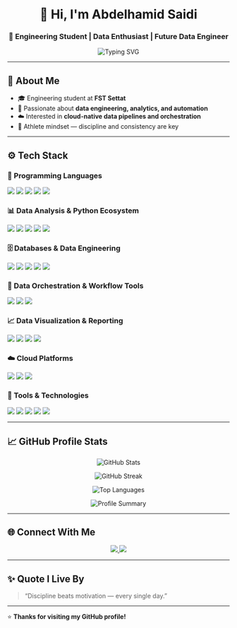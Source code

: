 <!-- PROFILE HEADER -->
<h1 align="center">👋 Hi, I'm Abdelhamid Saidi</h1>
<h3 align="center">🎯 Engineering Student | Data Enthusiast | Future Data Engineer</h3>

<p align="center">
  <img src="https://readme-typing-svg.herokuapp.com?font=Fira+Code&pause=1000&center=true&vCenter=true&width=500&lines=Turning+data+into+insight;Building+end-to-end+data+solutions;Always+learning%2C+always+improving!" alt="Typing SVG" />
</p>

---

## 🧠 About Me  
- 🎓 Engineering student at **FST Settat**  
- 💾 Passionate about **data engineering, analytics, and automation**  
- ☁️ Interested in **cloud-native data pipelines and orchestration**  
- 🥋 Athlete mindset — discipline and consistency are key  

---

## ⚙️ Tech Stack  

### 🐍 Programming Languages  
<p align="left">
  <img src="https://img.shields.io/badge/Python-3776AB?style=for-the-badge&logo=python&logoColor=white" />
  <img src="https://img.shields.io/badge/Java-ED8B00?style=for-the-badge&logo=openjdk&logoColor=white" />
  <img src="https://img.shields.io/badge/SQL-4479A1?style=for-the-badge&logo=postgresql&logoColor=white" />
  <img src="https://img.shields.io/badge/Shell-4EAA25?style=for-the-badge&logo=gnu-bash&logoColor=white" />
  <img src="https://img.shields.io/badge/C-00599C?style=for-the-badge&logo=c&logoColor=white" />
</p>

### 📊 Data Analysis & Python Ecosystem  
<p align="left">
  <img src="https://img.shields.io/badge/Pandas-150458?style=for-the-badge&logo=pandas&logoColor=white" />
  <img src="https://img.shields.io/badge/NumPy-013243?style=for-the-badge&logo=numpy&logoColor=white" />
  <img src="https://img.shields.io/badge/Matplotlib-11557C?style=for-the-badge&logo=plotly&logoColor=white" />
  <img src="https://img.shields.io/badge/Seaborn-3776AB?style=for-the-badge&logo=python&logoColor=white" />
  <img src="https://img.shields.io/badge/Jupyter-FA0F00?style=for-the-badge&logo=jupyter&logoColor=white" />
</p>

### 🗄️ Databases & Data Engineering  
<p align="left">
  <img src="https://img.shields.io/badge/SQL%20Server-CC2927?style=for-the-badge&logo=microsoftsqlserver&logoColor=white" />
  <img src="https://img.shields.io/badge/MySQL-4479A1?style=for-the-badge&logo=mysql&logoColor=white" />
  <img src="https://img.shields.io/badge/T--SQL-CC2927?style=for-the-badge&logo=microsoftsqlserver&logoColor=white" />
  <img src="https://img.shields.io/badge/ETL%2FELT%20Pipelines-1E90FF?style=for-the-badge&logo=data%3Aimage%2Fsvg%2Bxml;base64,&logoColor=white" />
  <img src="https://img.shields.io/badge/Data%20Warehousing-0078D7?style=for-the-badge&logo=microsoftazure&logoColor=white" />
</p>

### 🔄 Data Orchestration & Workflow Tools  
<p align="left">
  <img src="https://img.shields.io/badge/Mage.ai-8A2BE2?style=for-the-badge&logo=python&logoColor=white" />
  <img src="https://img.shields.io/badge/Event--Driven%20Automation-228B22?style=for-the-badge&logo=aws-lambda&logoColor=white" />
  <img src="https://img.shields.io/badge/Serverless%20Architecture-FF9900?style=for-the-badge&logo=amazonaws&logoColor=white" />
</p>

### 📈 Data Visualization & Reporting  
<p align="left">
  <img src="https://img.shields.io/badge/Power%20BI-F2C811?style=for-the-badge&logo=powerbi&logoColor=black" />
  <img src="https://img.shields.io/badge/Tableau-E97627?style=for-the-badge&logo=tableau&logoColor=white" />
  <img src="https://img.shields.io/badge/Looker%20Studio-4285F4?style=for-the-badge&logo=googleanalytics&logoColor=white" />
  <img src="https://img.shields.io/badge/Excel-217346?style=for-the-badge&logo=microsoftexcel&logoColor=white" />
</p>

### ☁️ Cloud Platforms  
<p align="left">
  <img src="https://img.shields.io/badge/Google%20Cloud-4285F4?style=for-the-badge&logo=googlecloud&logoColor=white" />
  <img src="https://img.shields.io/badge/AWS-232F3E?style=for-the-badge&logo=amazonaws&logoColor=white" />
  <img src="https://img.shields.io/badge/Oracle%20Cloud-F80000?style=for-the-badge&logo=oracle&logoColor=white" />
</p>

### 🧰 Tools & Technologies  
<p align="left">
  <img src="https://img.shields.io/badge/Linux-FCC624?style=for-the-badge&logo=linux&logoColor=black" />
  <img src="https://img.shields.io/badge/Git%20%26%20GitHub-181717?style=for-the-badge&logo=github&logoColor=white" />
  <img src="https://img.shields.io/badge/Web%20Scraping-4B8BBE?style=for-the-badge&logo=python&logoColor=white" />
  <img src="https://img.shields.io/badge/Agile%20%26%20DevOps-2496ED?style=for-the-badge&logo=docker&logoColor=white" />
  <img src="https://img.shields.io/badge/Operating%20Systems-0078D7?style=for-the-badge&logo=windows11&logoColor=white" />
</p>

---

## 📈 GitHub Profile Stats  

<p align="center">
  <img src="https://github-readme-stats.vercel.app/api?username=AbdelhamidSaidi&show_icons=true&theme=tokyonight" alt="GitHub Stats" />
</p>

<p align="center">
  <img src="https://github-readme-streak-stats.herokuapp.com/?user=AbdelhamidSaidi&theme=tokyonight" alt="GitHub Streak" />
</p>

<p align="center">
  <img src="https://github-readme-stats.vercel.app/api/top-langs/?username=AbdelhamidSaidi&layout=compact&theme=tokyonight" alt="Top Languages" />
</p>

<p align="center">
  <img src="https://github-profile-summary-cards.vercel.app/api/cards/profile-details?username=AbdelhamidSaidi&theme=tokyonight" alt="Profile Summary" />
</p>

---

## 🌐 Connect With Me  
<p align="center">
  <a href="https://www.linkedin.com/in/abdelhamid-saidi" target="_blank">
    <img src="https://img.shields.io/badge/LinkedIn-0077B5?style=for-the-badge&logo=linkedin&logoColor=white" />
  </a>
  <a href="mailto:abdelhamidsaidi@gmail.com" target="_blank">
    <img src="https://img.shields.io/badge/Email-D14836?style=for-the-badge&logo=gmail&logoColor=white" />
  </a>
</p>

---

## ✨ Quote I Live By  
> “Discipline beats motivation — every single day.”

---

⭐️ **Thanks for visiting my GitHub profile!**
